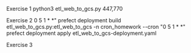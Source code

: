 Exercise 1
python3 etl_web_to_gcs.py
447,770

Exercise 2
0 5 1 * *"
prefect deployment build etl_web_to_gcs.py:etl_web_to_gcs -n cron_homework --cron "0 5 1 * *"
prefect deployment apply etl_web_to_gcs-deployment.yaml

Exercise 3
